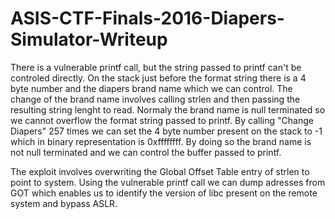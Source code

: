 # ASIS-CTF-Finals-2016-Diapers-Simulator-Writeup

There is a vulnerable printf call, but the string passed to printf can't be controled directly. On the stack just before the format string there is a 4 byte number and the diapers brand name which we can control. The change of the brand name involves calling strlen and then passing the resulting string lenght to read. Normaly the brand name is null terminated so we cannot overflow the format string passed to printf. By calling "Change Diapers" 257 times we can set the 4 byte number present on the stack to -1 which in binary representation is 0xffffffff. By doing so the brand name is not null terminated and we can control the buffer passed to printf.

The exploit involves overwriting the Global Offset Table entry of strlen to point to system. Using the vulnerable printf call we can dump adresses from GOT which enables us to identify the version of libc present on the remote system and bypass ASLR.
